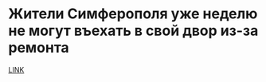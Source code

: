 # Жители Симферополя уже неделю не могут въехать в свой двор из-за ремонта



[LINK](https://varlamov.ru/1773518.html)